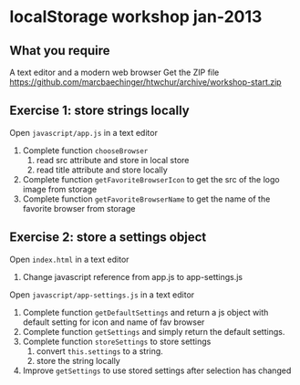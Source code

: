 # localStorage workshop jan-2013

## What you require

A text editor and a modern web browser
Get the ZIP file https://github.com/marcbaechinger/htwchur/archive/workshop-start.zip


## Exercise 1: store strings locally

Open <code>javascript/app.js</code> in a text editor

1. Complete function <code>chooseBrowser</code> 
	1. read src attribute and store in local store
	2. read title attribute and store locally
2. Complete function <code>getFavoriteBrowserIcon</code> to get the src of the logo image from storage
3. Complete function <code>getFavoriteBrowserName</code> to get the name of the favorite browser from storage  

## Exercise 2: store a settings object

Open <code>index.html</code> in a text editor

1. Change javascript reference from app.js to app-settings.js 

Open <code>javascript/app-settings.js</code> in a text editor

1. Complete function <code>getDefaultSettings</code> and return a js object with default setting for icon and name of fav browser
2. Complete function <code>getSettings</code> and simply return the default settings.
3. Complete function <code>storeSettings</code> to store settings 
	1. convert <code>this.settings</code> to a string.
	2. store the string locally
4. Improve <code>getSettings</code> to use stored settings after selection has changed